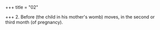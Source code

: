 +++
title = "02"

+++
2. Before (the child in his mother's womb) moves, in the second or third month (of pregnancy).
